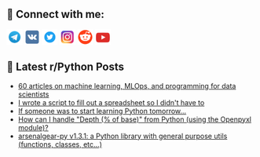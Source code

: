 ## 🔎 Connect with me:
[<img src="https://github.com/bullbesh/bullbesh/blob/main/images/Telegram.png" width="32" height="32" />](https://t.me/bullbesh)
[<img src="https://github.com/bullbesh/bullbesh/blob/main/images/VK.png" width="32" height="32" />](https://vk.com/bullbesh)
[<img src="https://github.com/bullbesh/bullbesh/blob/main/images/Twitter.png" width="32" height="32" />](https://twitter.com/bullbesh1)
[<img src="https://github.com/bullbesh/bullbesh/blob/main/images/Instagram.png" width="32" height="32" />](https://www.instagram.com/bullbesh)
[<img src="https://github.com/bullbesh/bullbesh/blob/main/images/Reddit.png" width="32" height="32" />](https://www.reddit.com/user/bullbesh)
[<img src="https://github.com/bullbesh/bullbesh/blob/main/images/YouTube.png" width="32" height="32" />](https://www.youtube.com/channel/UCtfjRs6uzgq5mfm8S06WTcg)

## 📕 Latest r/Python Posts
<!-- BLOG-POST-LIST:START -->
- [60 articles on machine learning, MLOps, and programming for data scientists](https://www.reddit.com/r/Python/comments/xpu953/60_articles_on_machine_learning_mlops_and/)
- [I wrote a script to fill out a spreadsheet so I didn&#39;t have to](https://www.reddit.com/r/Python/comments/xpt9mt/i_wrote_a_script_to_fill_out_a_spreadsheet_so_i/)
- [If someone was to start learning Python tomorrow...](https://www.reddit.com/r/Python/comments/xpsgoi/if_someone_was_to_start_learning_python_tomorrow/)
- [How can I handle &quot;Depth &lpar;% of base&rpar;&quot; from Python &lpar;using the Openpyxl module&rpar;?](https://www.reddit.com/r/Python/comments/xpqfja/how_can_i_handle_depth_of_base_from_python_using/)
- [arsenalgear-py v1.3.1: a Python library with general purpose utils &lpar;functions, classes, etc...&rpar;](https://www.reddit.com/r/Python/comments/xpq6es/arsenalgearpy_v131_a_python_library_with_general/)
<!-- BLOG-POST-LIST:END -->

